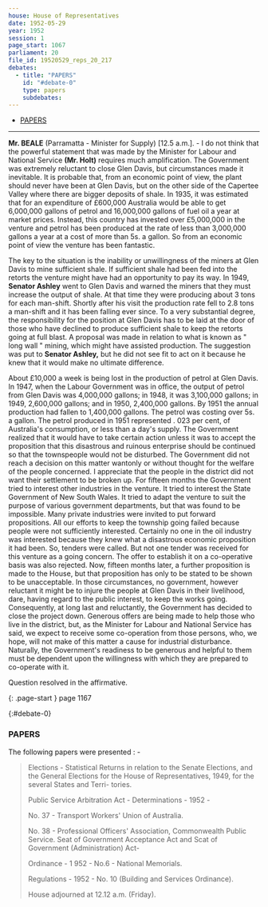 ```yaml
---
house: House of Representatives
date: 1952-05-29
year: 1952
session: 1
page_start: 1067
parliament: 20
file_id: 19520529_reps_20_217
debates:
  - title: "PAPERS"
    id: "#debate-0"
    type: papers
    subdebates:
---
```


* [PAPERS](#debate-0)


----


 **Mr. BEALE** (Parramatta - Minister for Supply) [12.5 a.m.]. - I do not think that the powerful statement that was made by the Minister for Labour and National Service  **(Mr. Holt)**  requires much amplification. The Government was extremely reluctant to close Glen Davis, but circumstances made it inevitable. It is probable that, from an economic point of view, the plant should never have been at Glen Davis, but on the other side of the Capertee Valley where there are bigger deposits of shale. In 1935, it was estimated that for an expenditure of £600,000 Australia would be able to get 6,000,000 gallons of petrol and 16,000,000 gallons of fuel oil a year at market prices. Instead, this country has invested over £5,000,000 in the venture and petrol has been produced at the rate of less than 3,000,000 gallons a year at a cost of more than 5s. a gallon. So from an economic point of view the venture has been fantastic. 

The key to the situation is the inability or unwillingness of the miners at Glen Davis to mine sufficient shale. If sufficient shale had been fed into the retorts the venture might have had an opportunity to pay its way. In 1949,  **Senator Ashley**  went to Glen Davis and warned the miners that they must increase the output of shale. At that time they were producing about 3 tons for each man-shift. Shortly after his visit the production rate fell to 2.8 tons a man-shift and it has been falling ever since. To a very substantial degree, the responsibility for the position at Glen Davis has to be laid at the door of those who have declined to produce sufficient shale to keep the retorts going at full blast. A proposal was made in relation to what is known as " long wall " mining, which might have assisted production. The suggestion was put to  **Senator Ashley,**  but he did not see fit to act on it because he knew that it would make no ultimate difference. 

About £10,000 a week is being lost in the production of petrol at Glen Davis. In 1947, when the Labour Government was in office, the output of petrol from Glen Davis was 4,000,000 gallons; in 1948, it was 3,100,000 gallons; in 1949, 2,600,000 gallons; and in 1950, 2,400,000 gallons. By 1951 the annual production had fallen to 1,400,000 gallons. The petrol was costing over 5s. a gallon. The petrol produced in 1951 represented . 023 per cent, of Australia's consumption, or less than a day's supply. The Government realized that it would have to take certain action unless it was to accept the proposition that this disastrous and ruinous enterprise should be continued so that the townspeople would not be disturbed. The Government did not reach a decision on this matter wantonly or without thought for the welfare of the people concerned. I appreciate that the people in the district did not want their settlement to be broken up. For fifteen months the Government tried to interest other industries in the venture. It tried to interest the State Government of New South Wales. It tried to adapt the venture to suit the purpose of various government departments, but that was found to be impossible. Many private industries were invited to put forward propositions. All our efforts to keep the township going failed because people were not sufficiently interested. Certainly no one in the oil industry was interested because they knew what a disastrous economic proposition it had been. So, tenders were called. But not one tender was received for this venture as a going concern. The offer to establish it on a co-operative basis was also rejected. Now, fifteen months later, a further proposition is made to the House, but that proposition has only to be stated to be shown to be unacceptable. In those circumstances, no government, however reluctant it might be to injure the people at Glen Davis in their livelihood, dare, having regard to the public interest, to keep the works going. Consequently, at long last and reluctantly, the Government has decided to close the project down. Generous offers are being made to help those who live in the district, but, as the Minister for Labour and National Service has said, we expect to receive some co-operation from those persons, who, we hope, will not make of this matter a cause for industrial disturbance. Naturally, the Government's readiness to be generous and helpful to them must be dependent upon the willingness with which they are prepared to co-operate with it. 

Question resolved in the affirmative. 

{: .page-start }
page 1167

{:#debate-0}
### PAPERS

The following papers were presented :  - 

  >Elections - Statistical Returns in relation to the Senate Elections, and the General Elections for the House of Representatives, 1949, for the several States and Terri- tories. 
  >
  >Public Service Arbitration Act - Determinations - 1952 - 
  >
  >No. 37 - Transport Workers' Union of Australia. 
  >
  >No. 38 - Professional Officers' Association, Commonwealth Public Service. Seat of Government Acceptance Act and Scat of Government (Administration) Act- 
  >
  >Ordinance - 1 952 - No.6 - National Memorials. 
  >
  >Regulations - 1952 - No. 10 (Building and Services Ordinance). 
  >
  >House adjourned at 12.12 a.m. (Friday). 

